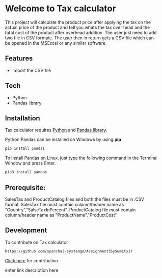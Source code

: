 # Welcome to Tax calculator
This project will calculate the product price after applying the tax on the actual price of the product and tell you whats the tax over head and the total cost of the product after overhead addition. The user just need to add two file in CSV formate. The user then in return gets a CSV file which can be opened in the MSExcel or any similar software.  

## Features

- Import the CSV file

## Tech
- Python
- Pandas library

## Installation

Tax calculator requires [Python](https://www.python.org/downloads/) and [Pandas library](https://pypi.org/project/pandas/).

Python Pandas can be installed on Windows by using **pip**

```sh
pip install pandas
```

To install Pandas on Linux, just type the following command in the Terminal Window and press Enter.

```sh
pip3 install pandas 
```
## Prerequisite:
SalesTax and ProductCatalog files and both the files must be in .CSV format,
SalesTax file must contain column/header name as "Country","SalseTaxInPercent".
ProductCatalog file must contain column/header name as "ProductName","ProductCost"

## Development
To contribute on Tax calculator 

```sh
https://github.com/spanchal-systango/Assignment3bySumitsir
```
 [Click here](https://github.com/spanchal-systango/Assignment3bySumitsir) for contribution





enter link description here
